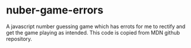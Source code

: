 # nuber-game-errors
 A javascript number guessing game which has errots for me to rectify and get the game playing as intended. This code is copied from MDN github repository.
